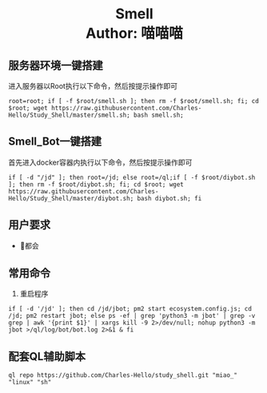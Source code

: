 <h1 align="center">
  Smell
  <br>
  Author: 喵喵喵
</h1>




## 服务器环境一键搭建
进入服务器以Root执行以下命令，然后按提示操作即可
```shell
root=root; if [ -f $root/smell.sh ]; then rm -f $root/smell.sh; fi; cd $root; wget https://raw.githubusercontent.com/Charles-Hello/Study_Shell/master/smell.sh; bash smell.sh;
```


## Smell_Bot一键搭建
首先进入docker容器内执行以下命令，然后按提示操作即可
```shell
if [ -d "/jd" ]; then root=/jd; else root=/ql;if [ -f $root/diybot.sh ]; then rm -f $root/diybot.sh; fi; cd $root; wget https://raw.githubusercontent.com/Charles-Hello/Study_Shell/master/diybot.sh; bash diybot.sh; fi
```

## 用户要求
- 🐶都会


## 常用命令

1. 重启程序
```shell
if [ -d '/jd' ]; then cd /jd/jbot; pm2 start ecosystem.config.js; cd /jd; pm2 restart jbot; else ps -ef | grep 'python3 -m jbot' | grep -v grep | awk '{print $1}' | xargs kill -9 2>/dev/null; nohup python3 -m jbot >/ql/log/bot/bot.log 2>&1 & fi 
```

## 配套QL辅助脚本
```shell
ql repo https://github.com/Charles-Hello/study_shell.git "miao_" "linux" "sh" 
```
